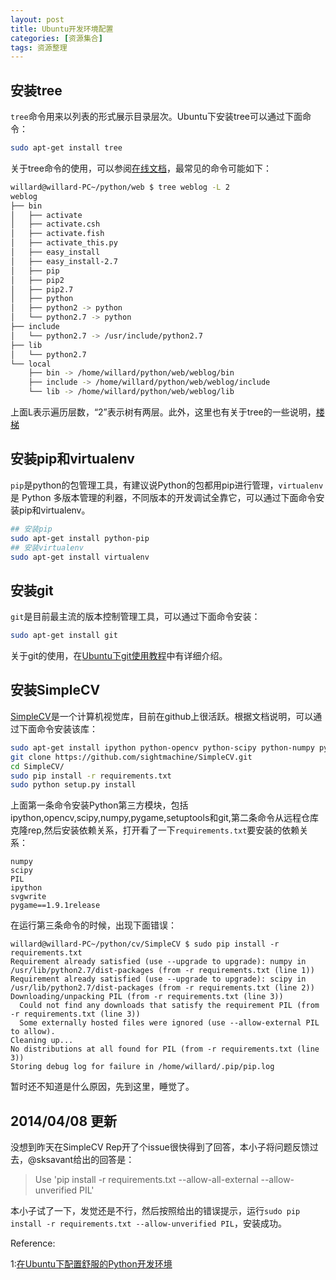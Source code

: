 ```yaml
---
layout: post
title: Ubuntu开发环境配置
categories: [资源集合]
tags: 资源整理
---
```


## 安装tree

`tree`命令用来以列表的形式展示目录层次。Ubuntu下安装tree可以通过下面命令：

```sh
sudo apt-get install tree
```
关于tree命令的使用，可以参阅[在线文档](http://www.computerhope.com/unix/tree.htm)，最常见的命令可能如下：

```sh
willard@willard-PC~/python/web $ tree weblog -L 2
weblog
├── bin
│   ├── activate
│   ├── activate.csh
│   ├── activate.fish
│   ├── activate_this.py
│   ├── easy_install
│   ├── easy_install-2.7
│   ├── pip
│   ├── pip2
│   ├── pip2.7
│   ├── python
│   ├── python2 -> python
│   └── python2.7 -> python
├── include
│   └── python2.7 -> /usr/include/python2.7
├── lib
│   └── python2.7
└── local
    ├── bin -> /home/willard/python/web/weblog/bin
    ├── include -> /home/willard/python/web/weblog/include
    └── lib -> /home/willard/python/web/weblog/lib
```
上面L表示遍历层数，“2”表示树有两层。此外，这里也有关于tree的一些说明，[楼梯](http://liunian.info/ubuntu%E4%B9%8Btree%E5%91%BD%E4%BB%A4.html)

## 安装pip和virtualenv

`pip`是python的包管理工具，有建议说Python的包都用pip进行管理，`virtualenv`是 Python 多版本管理的利器，不同版本的开发调试全靠它，可以通过下面命令安装pip和virtualenv。

```sh
## 安装pip
sudo apt-get install python-pip
## 安装virtualenv
sudo apt-get install virtualenv
```

## 安装git

`git`是目前最主流的版本控制管理工具，可以通过下面命令安装：

```sh
sudo apt-get install git
```
关于git的使用，在[Ubuntu下git使用教程](http://yuanyong.org/blog/the-trick-of-using-git.html)中有详细介绍。

## 安装SimpleCV

[SimpleCV](https://github.com/sightmachine/SimpleCV)是一个计算机视觉库，目前在github上很活跃。根据文档说明，可以通过下面命令安装该库：

```sh
sudo apt-get install ipython python-opencv python-scipy python-numpy python-pygame python-setuptools git
git clone https://github.com/sightmachine/SimpleCV.git
cd SimpleCV/
sudo pip install -r requirements.txt
sudo python setup.py install
```
上面第一条命令安装Python第三方模块，包括ipython,opencv,scipy,numpy,pygame,setuptools和git,第二条命令从远程仓库克隆rep,然后安装依赖关系，打开看了一下`requirements.txt`要安装的依赖关系：

```text
numpy
scipy
PIL
ipython
svgwrite
pygame==1.9.1release
```
在运行第三条命令的时候，出现下面错误：

```text
willard@willard-PC~/python/cv/SimpleCV $ sudo pip install -r requirements.txt
Requirement already satisfied (use --upgrade to upgrade): numpy in /usr/lib/python2.7/dist-packages (from -r requirements.txt (line 1))
Requirement already satisfied (use --upgrade to upgrade): scipy in /usr/lib/python2.7/dist-packages (from -r requirements.txt (line 2))
Downloading/unpacking PIL (from -r requirements.txt (line 3))
  Could not find any downloads that satisfy the requirement PIL (from -r requirements.txt (line 3))
  Some externally hosted files were ignored (use --allow-external PIL to allow).
Cleaning up...
No distributions at all found for PIL (from -r requirements.txt (line 3))
Storing debug log for failure in /home/willard/.pip/pip.log
```
暂时还不知道是什么原因，先到这里，睡觉了。

## 2014/04/08 更新

没想到昨天在SimpleCV Rep开了个issue很快得到了回答，本小子将问题反馈过去，@sksavant给出的回答是：

>Use 'pip install -r requirements.txt --allow-all-external --allow-unverified PIL'

本小子试了一下，发觉还是不行，然后按照给出的错误提示，运行`sudo pip install -r requirements.txt --allow-unverified PIL`，安装成功。

Reference:

1:[在Ubuntu下配置舒服的Python开发环境](http://xiaocong.github.io/blog/2013/06/18/customize-python-dev-environment-on-ubuntu/)
